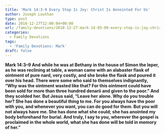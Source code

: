 ```yaml
---
title: 'Mark 14:3-9 Every Step Is Joy: Christ Is Annointed For Us'
author: Joseph Louthan
type: post
date: 2018-12-27T12:00:04+00:00
url: /family-devotions/2018-12-27-mark-14-03-09-every-step-is-joy-christ-will-be-annointed-for-his-death.md/
categories:
  - Family Devotions
tags:
  - 'Family Devotions: Mark'
draft: false
---
```

**Mark 14:3–9 And while he was at Bethany in the house of Simon the leper, as he was reclining at table, a woman came with an alabaster flask of ointment of pure nard, very costly, and she broke the flask and poured it over his head. There were some who said to themselves indignantly, “Why was the ointment wasted like that? For this ointment could have been sold for more than three hundred denarii and given to the poor.” And they scolded her. But Jesus said, “Leave her alone. Why do you trouble her? She has done a beautiful thing to me. For you always have the poor with you, and whenever you want, you can do good for them. But you will not always have me. She has done what she could; she has anointed my body beforehand for burial. And truly, I say to you, wherever the gospel is proclaimed in the whole world, what she has done will be told in memory of her.”**
